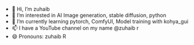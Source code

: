 - 👋 Hi, I’m zuhaib
- 👀 I’m interested in AI Image generation, stable diffusion, python
- 🌱 I’m currently learning pytorch, ComfyUI, Model training with kohya_gui
- 📫 I have a YouTube channel on my name @zuhaib r
- 😄 Pronouns: zuhaib R

<!---
techzuhaib/techzuhaib is a ✨ special ✨ repository because its `README.md` (this file) appears on your GitHub profile.
You can click the Preview link to take a look at your changes.
--->
